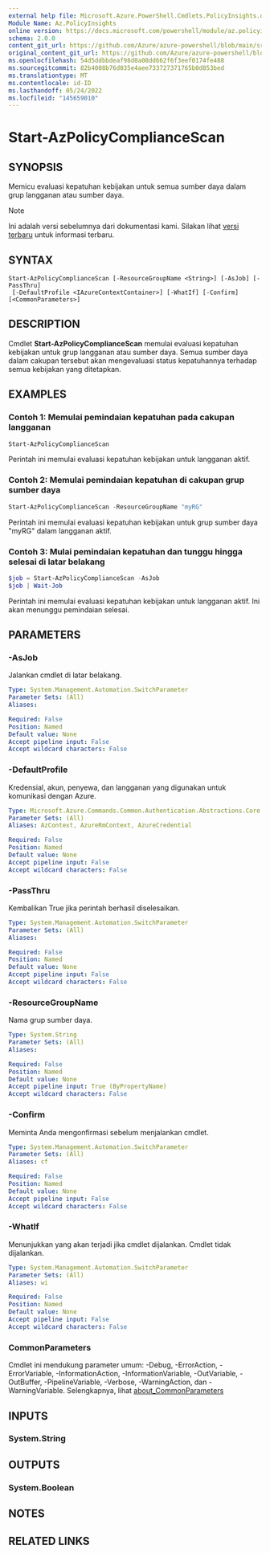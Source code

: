 ```yaml
---
external help file: Microsoft.Azure.PowerShell.Cmdlets.PolicyInsights.dll-Help.xml
Module Name: Az.PolicyInsights
online version: https://docs.microsoft.com/powershell/module/az.policyinsights/start-azpolicycompliancescan
schema: 2.0.0
content_git_url: https://github.com/Azure/azure-powershell/blob/main/src/PolicyInsights/PolicyInsights/help/Start-AzPolicyComplianceScan.md
original_content_git_url: https://github.com/Azure/azure-powershell/blob/main/src/PolicyInsights/PolicyInsights/help/Start-AzPolicyComplianceScan.md
ms.openlocfilehash: 54d5ddbbdeaf98d0a08dd662f6f3eef0174fe488
ms.sourcegitcommit: 82b4008b76d035e4aee733727371765b0d853bed
ms.translationtype: MT
ms.contentlocale: id-ID
ms.lasthandoff: 05/24/2022
ms.locfileid: "145659010"
---
```

# Start-AzPolicyComplianceScan

## SYNOPSIS
Memicu evaluasi kepatuhan kebijakan untuk semua sumber daya dalam grup langganan atau sumber daya.

> [!NOTE]
>Ini adalah versi sebelumnya dari dokumentasi kami. Silakan lihat [versi terbaru](/powershell/module/az.policyinsights/start-azpolicycompliancescan) untuk informasi terbaru.

## SYNTAX

```
Start-AzPolicyComplianceScan [-ResourceGroupName <String>] [-AsJob] [-PassThru]
 [-DefaultProfile <IAzureContextContainer>] [-WhatIf] [-Confirm] [<CommonParameters>]
```

## DESCRIPTION
Cmdlet **Start-AzPolicyComplianceScan** memulai evaluasi kepatuhan kebijakan untuk grup langganan atau sumber daya. Semua sumber daya dalam cakupan tersebut akan mengevaluasi status kepatuhannya terhadap semua kebijakan yang ditetapkan.

## EXAMPLES

### Contoh 1: Memulai pemindaian kepatuhan pada cakupan langganan
```powershell
Start-AzPolicyComplianceScan
```

Perintah ini memulai evaluasi kepatuhan kebijakan untuk langganan aktif.

### Contoh 2: Memulai pemindaian kepatuhan di cakupan grup sumber daya
```powershell
Start-AzPolicyComplianceScan -ResourceGroupName "myRG"
```

Perintah ini memulai evaluasi kepatuhan kebijakan untuk grup sumber daya "myRG" dalam langganan aktif.

### Contoh 3: Mulai pemindaian kepatuhan dan tunggu hingga selesai di latar belakang
```powershell
$job = Start-AzPolicyComplianceScan -AsJob
$job | Wait-Job
```

Perintah ini memulai evaluasi kepatuhan kebijakan untuk langganan aktif. Ini akan menunggu pemindaian selesai.

## PARAMETERS

### -AsJob
Jalankan cmdlet di latar belakang.

```yaml
Type: System.Management.Automation.SwitchParameter
Parameter Sets: (All)
Aliases:

Required: False
Position: Named
Default value: None
Accept pipeline input: False
Accept wildcard characters: False
```

### -DefaultProfile
Kredensial, akun, penyewa, dan langganan yang digunakan untuk komunikasi dengan Azure.

```yaml
Type: Microsoft.Azure.Commands.Common.Authentication.Abstractions.Core.IAzureContextContainer
Parameter Sets: (All)
Aliases: AzContext, AzureRmContext, AzureCredential

Required: False
Position: Named
Default value: None
Accept pipeline input: False
Accept wildcard characters: False
```

### -PassThru
Kembalikan True jika perintah berhasil diselesaikan.

```yaml
Type: System.Management.Automation.SwitchParameter
Parameter Sets: (All)
Aliases:

Required: False
Position: Named
Default value: None
Accept pipeline input: False
Accept wildcard characters: False
```

### -ResourceGroupName
Nama grup sumber daya.

```yaml
Type: System.String
Parameter Sets: (All)
Aliases:

Required: False
Position: Named
Default value: None
Accept pipeline input: True (ByPropertyName)
Accept wildcard characters: False
```

### -Confirm
Meminta Anda mengonfirmasi sebelum menjalankan cmdlet.

```yaml
Type: System.Management.Automation.SwitchParameter
Parameter Sets: (All)
Aliases: cf

Required: False
Position: Named
Default value: None
Accept pipeline input: False
Accept wildcard characters: False
```

### -WhatIf
Menunjukkan yang akan terjadi jika cmdlet dijalankan.
Cmdlet tidak dijalankan.

```yaml
Type: System.Management.Automation.SwitchParameter
Parameter Sets: (All)
Aliases: wi

Required: False
Position: Named
Default value: None
Accept pipeline input: False
Accept wildcard characters: False
```

### CommonParameters
Cmdlet ini mendukung parameter umum: -Debug, -ErrorAction, -ErrorVariable, -InformationAction, -InformationVariable, -OutVariable, -OutBuffer, -PipelineVariable, -Verbose, -WarningAction, dan -WarningVariable. Selengkapnya, lihat [about_CommonParameters](http://go.microsoft.com/fwlink/?LinkID=113216)

## INPUTS

### System.String

## OUTPUTS

### System.Boolean

## NOTES

## RELATED LINKS
